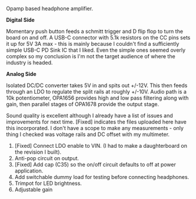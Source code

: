 Opamp based headphone amplifier. 

**Digital Side**

Momentary push button feeds a schmitt trigger and D flip flop to turn the board on and off. A USB-C connector with 5.1k resistors on the CC pins sets it up for 5V 3A max - this is mainly because I couldn't find a sufficiently simple USB-C PD Sink IC that I liked. Even the simple ones seemed overly complex so my conclusion is I'm not the target audience of where the industry is headed.

**Analog Side**

Isolated DC/DC converter takes 5V in and spits out +/-12V. This then feeds through an LDO to regulate the split rails at roughly +/-10V. Audio path is a 10k potentiometer, OPA1656 provides high and low pass filtering along with gain, then parallel stages of OPA1678 provide the output stage.

Sound quality is excellent although I already have a list of issues and improvements for next time. [Fixed] indicates the files uploaded here have this incorporated. I don't have a scope to make any measurements - only thing I checked was voltage rails and DC offset with my multimeter.

1. [Fixed] Connect LDO enable to VIN. (I had to make a daughterboard on the revision I built).
2. Anti-pop circuit on output.
3. [Fixed] Add cap (C35) so the on/off circuit defaults to off at power application.
4. Add switchable dummy load for testing before connecting headphones.
5. Trimpot for LED brightness.
6. Adjustable gain
